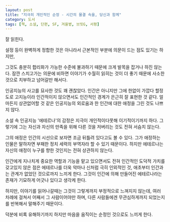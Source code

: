 ```yaml
---
layout: post
title: "지극히 개인적인 순정 - 시간의 물결 속을, 당신과 함께"
category: 도서
tags: [책, 소설, 단편, SF, 겨울볕, 브릿G, 서평]
---
```


잘 읽힌다.

설정 등이 완벽하게 정합한 것은 아니라서 근본적인 부분에 의문이 드는 점도 있기는 하지만,
<!--
고작 보관소 및 소각로 역할로 만든 것에
왜 구태여 그렇게까지 초월적인 고인공지능을 탑재했느냐와
어떻게 거기 방문하는 애들은 하나같이 다 에테르나에 대해 그토록 무지할 수 있느냐가
너무 짝짜꿍이 잘 맞아서 생기는 문제다.
-->
그것도 충분히 합리화가 가능한 수준에 불과하기 때문에 크게 발목을 잡거나 하진 않는다.
잠깐 스치고가는 의문에 비하면 이야기가 수월히 읽히는 것이 더 좋기 때문에 사소한 것으로 치부하고 넘어갈만 해서다.

인공지능의 사고를 묘사한 것도 꽤 괜찮았다.
인간은 아니지만 그에 한없이 가깝다 할정도로 고지능이라
인간적이지 않으면서도 인간적인 경계가 은근히 잘 표현한 것 같다.
얼마든지 상관없어할 것 같은 인공지능의 외로움과 한 인간에 대한 애정을 그린 것도 나쁘지 않다.

소설 속 인공지능 '에테르나'의 감정은 지극이 개인적이다못해 이기적이기까지 하다.
그렇기에 그는 자신과 자신의 만족을 위해 다른 것을 저버리는 것도 전혀 서슴치 않는다.

그의 애정은 인간의 시선으로 보자면 조금 뒤틀려 있다고도 볼 수 있다.
그가 애정하는 인물은 말하자면 부패한 정치 세력의 부역자라 할 수 있기 때문이다.
하지만 에테르나는 자신의 애정이 누구를 향한 것인지는 전혀 상관하지 않는다.

인간에게 지나치게 중요한 역할과 기능을 맡고 있으면서도
전혀 인간적인 도덕적 가치를 갖고있지 않은 점은
에테르나를 더욱 악마나 신처럼 극히 인외적인 것, 애초부터 인간과는 관계가 없었던 것으로까지 느끼게 한다.
그것이 인간에 의해 만들어진 에테르나라는 존재가 기묘하게 어긋나 있다고 생각케 한다.

하지만, 이야기를 읽어나갈때는 그것이 그렇게까지 부정적으로 느껴지지 않는데,
여러 차례에 걸쳐서 어째서 그 사람이어야만 하며,
다른 사람들에겐 무관심하게까지 되었는지를 반복해서 말해주기 때문이다.

덕분에 비록 유해하기까지 하지만 마음을 움직이는 순정인 것으로도 느끼게 한다.

